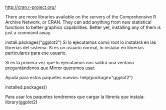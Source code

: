 http://cran.r-project.org/

There are more libraries available on the servers of the Comprehensive R Archive Network, or CRAN. They can add anything from new statistical functions to better graphics capabilities. Better yet, installing any of them is just a command away.

install.packages("ggplot2")
Si lo ejecutamos como root lo instalará en las librerías del sistema. Si es un usuario normal, lo instalar en librerías particulares para ese usuario.

Si es la primera vez que lo ejecutamos nos saldrá una ventana preguntándonos que Mirror queremos usar.


Ayuda para estos paquetes nuevos:
help(package="ggplot2")

installed.packages()

Para usar los paquetes tendremos que cargar la librería que instala: library(ggplot2)

